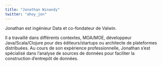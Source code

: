 ```yaml
---
title: "Jonathan Winandy"
twitter: "ahoy_jon"
---
```


Jonathan est ingénieur Data et co-­fondateur de Valwin.

Il a travaillé dans différents contextes, MOA/MOE, développeur
Java/Scala/Clojure pour des éditeurs/startups ou architecte de
plateformes distribuées. Au cours de son expérience professionnelle,
Jonathan s’est spécialisé dans l’analyse de sources de données pour
faciliter la construction d’entrepôt de données.
